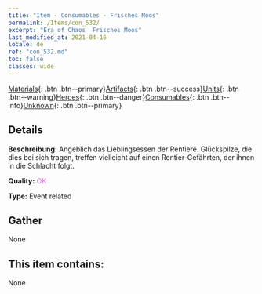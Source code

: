 ```yaml
---
title: "Item - Consumables - Frisches Moos"
permalink: /Items/con_532/
excerpt: "Era of Chaos  Frisches Moos"
last_modified_at: 2021-04-16
locale: de
ref: "con_532.md"
toc: false
classes: wide
---
```

 [Materials](/de/Items/){: .btn .btn--primary}[Artifacts](/de/Items/Artifacts/){: .btn .btn--success}[Units](/de/Items/Units/){: .btn .btn--warning}[Heroes](/de/Items/Heroes/){: .btn .btn--danger}[Consumables](/de/Items/Consumables/){: .btn .btn--info}[Unknown](/de/Items/Unknown/){: .btn .btn--primary}

## Details
 **Beschreibung:** Angeblich das Lieblingsessen der Rentiere. Glückspilze, die dies bei sich tragen, treffen vielleicht auf einen Rentier-Gefährten, der ihnen in die Schlacht folgt.

 **Quality:** <span style="color: #DA70D6">OK</span>

 **Type:** Event related

## Gather

  None

## This item contains:

  None

